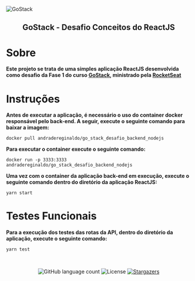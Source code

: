 ![GoStack](https://storage.googleapis.com/golden-wind/bootcamp-gostack/header-desafios-new.png)

<h2 align="center">GoStack - Desafio Conceitos do ReactJS</h2>

# Sobre

**Este projeto se trata de uma simples aplicação ReactJS desenvolvida como desafio da Fase 1 do curso [GoStack](https://pages.rocketseat.com.br/gostack), ministrado pela [RocketSeat](https://rocketseat.com.br/)**

# Instruções

**Antes de executar a aplicação, é necessário o uso do container docker responsável pelo back-end. A seguir, execute o seguinte comando para baixar a imagem:**

```
docker pull andradereginaldo/go_stack_desafio_backend_nodejs
```

**Para executar o container execute o seguinte comando:**

```
docker run -p 3333:3333 andradereginaldo/go_stack_desafio_backend_nodejs
```

**Uma vez com o container da aplicação back-end em execução, execute o seguinte comando dentro do diretório da aplicação ReactJS:**

```
yarn start
```

# Testes Funcionais

**Para a execução dos testes das rotas da API, dentro do diretório da aplicação, execute o seguinte comando:**

```
yarn test
```

</br>

<p align="center">
  <img alt="GitHub language count" src="https://img.shields.io/github/languages/count/andraderegis/rocket_seat_go_stack_desafio_conceitos_reactjs?color=%2304D361">

  <img alt="License" src="https://img.shields.io/badge/license-MIT-%2304D361">

  <a href="https://github.com/andraderegis/rocket_seat_go_stack_desafio_conceitos_reactjs/stargazers">
    <img alt="Stargazers" src="https://img.shields.io/github/stars/andraderegis/rocket_seat_go_stack_desafio_backend_com_node_js?style=social">
  </a>
</p>
